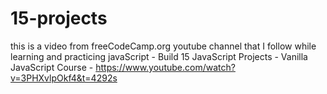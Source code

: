 # 15-projects
this is a video from freeCodeCamp.org youtube channel that I follow while learning and practicing javaScript  - Build 15 JavaScript Projects - Vanilla JavaScript Course -
 https://www.youtube.com/watch?v=3PHXvlpOkf4&t=4292s